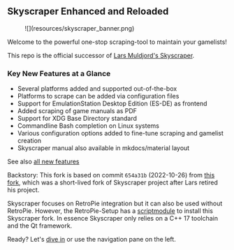 ## Skyscraper Enhanced and Reloaded

<figure markdown>
  ![](resources/skyscraper_banner.png)
</figure>

Welcome to the powerful one-stop scraping-tool to maintain your gamelists!

This repo is the official successor of [Lars Muldjord's
Skyscraper]((https://github.com/muldjord/skyscraper?tab=readme-ov-file#code-contributions-and-forks)).

### Key New Features at a Glance

- Several platforms added and supported out-of-the-box
- Platforms to scrape can be added via configuration files
- Support for EmulationStation Desktop Edition (ES-DE) as frontend
- Added scraping of game manuals as PDF
- Support for XDG Base Directory standard
- Commandline Bash completion on Linux systems
- Various configuration options added to fine-tune scraping and gamelist
  creation
- Skyscraper manual also available in mkdocs/material layout

See also [all new features](CHANGELOG.md)

Backstory: This fork is based on commit `654a31b` (2022-10-26) from [this
fork](https://github.com/detain/skyscraper), which was a short-lived fork of
Skyscraper project after Lars retired his project.

Skyscraper focuses on RetroPie integration but it can also be used without
RetroPie. However, the RetroPie-Setup has a
[scriptmodule](https://github.com/RetroPie/RetroPie-Setup/blob/master/scriptmodules/supplementary/skyscraper.sh)
to install this Skyscraper fork. In essence Skyscraper only relies on a C++ 17
toolchain and the Qt framework.

Ready? Let's [dive in](USECASE.md) or use the navigation pane on the left.
